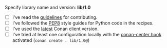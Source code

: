 Specify library name and version:  **lib/1.0**

- [ ] I've read the [guidelines](https://github.com/conan-io/conan-center-index/blob/master/docs/how_to_add_packages.md) for contributing.
- [ ] I've followed the [PEP8](https://www.python.org/dev/peps/pep-0008/) style guides for Python code in the recipes.
- [ ] I've used the [latest](https://github.com/conan-io/conan/releases/latest) Conan client version.
- [ ] I've tried at least one configuration locally with the
      [conan-center hook](https://github.com/conan-io/hooks.git) activated (`conan create . lib/1.0@`)
